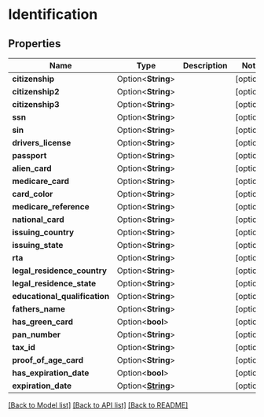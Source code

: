 # Identification

## Properties

Name | Type | Description | Notes
------------ | ------------- | ------------- | -------------
**citizenship** | Option<**String**> |  | [optional]
**citizenship2** | Option<**String**> |  | [optional]
**citizenship3** | Option<**String**> |  | [optional]
**ssn** | Option<**String**> |  | [optional]
**sin** | Option<**String**> |  | [optional]
**drivers_license** | Option<**String**> |  | [optional]
**passport** | Option<**String**> |  | [optional]
**alien_card** | Option<**String**> |  | [optional]
**medicare_card** | Option<**String**> |  | [optional]
**card_color** | Option<**String**> |  | [optional]
**medicare_reference** | Option<**String**> |  | [optional]
**national_card** | Option<**String**> |  | [optional]
**issuing_country** | Option<**String**> |  | [optional]
**issuing_state** | Option<**String**> |  | [optional]
**rta** | Option<**String**> |  | [optional]
**legal_residence_country** | Option<**String**> |  | [optional]
**legal_residence_state** | Option<**String**> |  | [optional]
**educational_qualification** | Option<**String**> |  | [optional]
**fathers_name** | Option<**String**> |  | [optional]
**has_green_card** | Option<**bool**> |  | [optional]
**pan_number** | Option<**String**> |  | [optional]
**tax_id** | Option<**String**> |  | [optional]
**proof_of_age_card** | Option<**String**> |  | [optional]
**has_expiration_date** | Option<**bool**> |  | [optional]
**expiration_date** | Option<[**String**](string.md)> |  | [optional]

[[Back to Model list]](../README.md#documentation-for-models) [[Back to API list]](../README.md#documentation-for-api-endpoints) [[Back to README]](../README.md)


